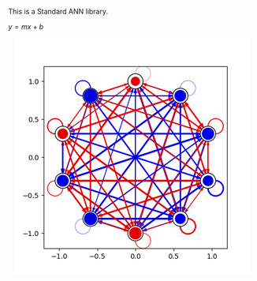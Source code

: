 This is a Standard ANN library.

$y = mx+b$

<p align="center">
  <img src="standard_ANN.csv.png" />
</p>
